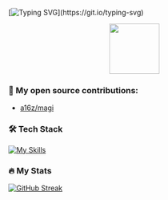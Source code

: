 [![Typing SVG](https://readme-typing-svg.herokuapp.com?font=Fira+Code&weight=500&size=30&pause=700&color=0F9712&center=false&vCenter=false&width=1000&height=100&lines=Hey!+Michael+here+.+.+.)](https://git.io/typing-svg)
<div id="header" align="center">
  <img src="https://media.giphy.com/media/M9gbBd9nbDrOTu1Mqx/giphy.gif" width="100"/>
</div>

### :wrench: My open source contributions:
- [a16z/magi](https://github.com/a16z/magi)

### 🛠 Tech Stack

[![My Skills](https://skillicons.dev/icons?i=aws,ansible,azure,react,vue,flutter,bash,c,cpp,cmake,django,docker,dynamodb,figma,firebase,git,github,gitlab,gradle,grafana,html,java,js,jenkins,kubernetes,linux,mysql,nginx,nodejs,postman,py,react,spring,solidity,ts,webflow,wordpress&perline=15)](https://skillicons.dev)


### :fire: My Stats 

[![GitHub Streak](http://github-readme-streak-stats.herokuapp.com?user=mishanefedov&theme=github-dark&hide_border=true&card_width=1080)](https://git.io/streak-stats)

